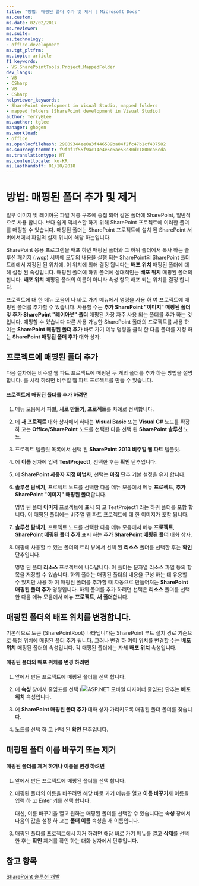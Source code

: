 ```yaml
---
title: "방법: 매핑된 폴더 추가 및 제거 | Microsoft Docs"
ms.custom: 
ms.date: 02/02/2017
ms.reviewer: 
ms.suite: 
ms.technology:
- office-development
ms.tgt_pltfrm: 
ms.topic: article
f1_keywords:
- VS.SharePointTools.Project.MappedFolder
dev_langs:
- VB
- CSharp
- VB
- CSharp
helpviewer_keywords:
- SharePoint development in Visual Studio, mapped folders
- mapped folders [SharePoint development in Visual Studio]
author: TerryGLee
ms.author: tglee
manager: ghogen
ms.workload:
- office
ms.openlocfilehash: 29809344ee8a3f446589ba84f2fc47b1cf407582
ms.sourcegitcommit: f9fbf1f55f9ac14e4e5c6ae58c30dc1800ca6cda
ms.translationtype: MT
ms.contentlocale: ko-KR
ms.lasthandoff: 01/10/2018
---
```

# <a name="how-to-add-and-remove-mapped-folders"></a>방법: 매핑된 폴더 추가 및 제거
  일부 이미지 및 레이아웃 파일 계층 구조에 중첩 되어 같은 폴더에 SharePoint, 일반적으로 사용 합니다. 보다 쉽게 액세스할 하기 위해 SharePoint 프로젝트에 이러한 폴더를 매핑할 수 있습니다. 매핑된 폴더는 SharePoint 프로젝트에 설치 된 SharePoint 서버에서에서 파일의 실제 위치에 해당 하는입니다.  
  
 SharePoint 응용 프로그램을 배포 하면 매핑된 폴더와 그 하위 폴더에서 복사 하는 솔루션 패키지 (.wsp) 서버에 모두의 내용을 실행 되는 SharePoint의 SharePoint 폴더 트리에서 지정된 된 위치에. 이 위치에 의해 결정 됩니다는 **배포 위치** 매핑된 폴더에 대해 설정 된 속성입니다. 매핑된 폴더에 하위 폴더에 상대적인는 **배포 위치** 매핑된 폴더의 합니다. **배포 위치** 매핑된 폴더의 이름이 아니라 속성 항목 배포 되는 위치를 결정 합니다.  
  
 프로젝트에 대 한 메뉴 모음이 나 바로 가기 메뉴에서 명령을 사용 하 여 프로젝트에 매핑된 폴더를 추가할 수 있습니다. 사용할 수는 **추가 SharePoint "이미지" 매핑된 폴더** 및 **추가 SharePoint "레이아웃" 폴더** 매핑된 가장 자주 사용 되는 폴더를 추가 하는 것입니다. 매핑할 수 있습니다 다른 사용 가능한 SharePoint 폴더의 프로젝트를 사용 하 여는 **SharePoint 매핑된 폴더 추가** 바로 가기 메뉴 명령을 클릭 한 다음 폴더를 지정 하는 **SharePoint 매핑된 폴더 추가** 대화 상자.  
  
## <a name="adding-mapped-folders-to-a-project"></a>프로젝트에 매핑된 폴더 추가  
 다음 절차에는 비주얼 웹 파트 프로젝트에 매핑된 두 개의 폴더를 추가 하는 방법을 설명 합니다. 를 시작 하려면 비주얼 웹 파트 프로젝트를 만들 수 있습니다.  
  
#### <a name="to-add-mapped-folders-to-a-project"></a>프로젝트에 매핑된 폴더를 추가 하려면  
  
1.  메뉴 모음에서 **파일**, **새로 만들기**, **프로젝트**를 차례로 선택합니다.  
  
2.  에 **새 프로젝트** 대화 상자에서 하나는 **Visual Basic** 또는 **Visual C#** 노드를 확장 하 고는 **Office/SharePoint** 노드를 선택한 다음 선택 된 **SharePoint 솔루션** 노드.  
  
3.  프로젝트 템플릿 목록에서 선택 된 **SharePoint 2013 비주얼 웹 파트** 템플릿.  
  
4.  에 **이름** 상자에 입력 **TestProject1**, 선택한 후는 **확인** 단추입니다.  
  
5.  에 **SharePoint 사용자 지정 마법사**, 선택는 **마침** 단추 기본 설정을 유지 합니다.  
  
6.  **솔루션 탐색기**, 프로젝트 노드를 선택한 다음 메뉴 모음에서 메뉴 **프로젝트**, **추가 SharePoint "이미지" 매핑된 폴더**합니다.  
  
     명명 된 폴더 **이미지** 프로젝트에 표시 되 고 TestProject1 라는 하위 폴더를 포함 합니다. 이 매핑된 폴더에는 비주얼 웹 파트 프로젝트에 대 한 이미지가 포함 됩니다.  
  
7.  **솔루션 탐색기**, 프로젝트 노드를 선택한 다음 메뉴 모음에서 메뉴 **프로젝트**, **SharePoint 매핑된 폴더 추가** 표시 하는 **추가 SharePoint 매핑된 폴더** 대화 상자.  
  
8.  매핑에 사용할 수 있는 폴더의 트리 뷰에서 선택 된 **리소스** 폴더를 선택한 후는 **확인** 단추입니다.  
  
     명명 된 폴더 **리소스** 프로젝트에 나타납니다. 이 폴더는 문자열 리소스 파일 등의 항목을 저장할 수 있습니다. 하위 폴더는 매핑된 폴더의 내용을 구성 하는 데 유용할 수 있지만 사용 하 여 매핑된 폴더를 추가할 때 자동으로 만들어져는 **SharePoint 매핑된 폴더 추가** 명령입니다. 하위 폴더를 추가 하려면 선택은 **리소스** 폴더를 선택한 다음 메뉴 모음에서 메뉴 **프로젝트**, **새 폴더**합니다.  
  
## <a name="changing-the-deployment-location-of-a-mapped-folder"></a>매핑된 폴더의 배포 위치를 변경합니다.  
 기본적으로 토큰 {SharePointRoot} 나타냅니다는 SharePoint 루트 설치 경로 기준으로 특정 위치에 매핑된 폴더 추가 됩니다. 그러나 변경 하 여이 위치를 변경할 수는 **배포 위치** 매핑된 폴더의 속성입니다. 각 매핑된 폴더에는 자체 **배포 위치** 속성입니다.  
  
#### <a name="to-change-the-deployment-location-of-a-mapped-folder"></a>매핑된 폴더의 배포 위치를 변경 하려면  
  
1.  앞에서 만든 프로젝트에 매핑된 폴더를 선택 합니다.  
  
2.  에 **속성** 창에서 줄임표를 선택 (![ASP.NET 모바일 디자이너 줄임표](../sharepoint/media/mwellipsis.gif "ASP.NET 모바일 디자이너 줄임표")) 단추는 **배포 위치** 속성입니다.  
  
3.  에 **SharePoint 매핑된 폴더 추가** 대화 상자 가리키도록 매핑된 폴더 폴더를 찾습니다.  
  
4.  노드를 선택 하 고 선택 된 **확인** 단추입니다.  
  
## <a name="renaming-or-removing-mapped-folders"></a>매핑된 폴더 이름 바꾸기 또는 제거  
  
#### <a name="to-rename-or-remove-a-mapped-folder"></a>매핑된 폴더를 제거 하거나 이름을 변경 하려면  
  
1.  앞에서 만든 프로젝트에 매핑된 폴더를 선택 합니다.  
  
2.  매핑된 폴더의 이름을 바꾸려면 해당 바로 가기 메뉴를 열고 **이름 바꾸기**새 이름을 입력 하 고 Enter 키를 선택 합니다.  
  
     대신, 이름 바꾸기을 열고 원하는 매핑된 폴더를 선택할 수 있습니다는 **속성** 창에서 다음의 값을 설정 하 고는 **폴더 이름** 속성을 새 이름입니다.  
  
3.  매핑된 폴더를 프로젝트에서 제거 하려면 해당 바로 가기 메뉴를 열고 **삭제**를 선택한 후는 **확인** 제거를 확인 하는 대화 상자에서 단추입니다.  
  
## <a name="see-also"></a>참고 항목  
 [SharePoint 솔루션 개발](../sharepoint/developing-sharepoint-solutions.md)  
  
  